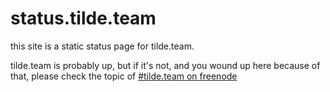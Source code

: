 # status.tilde.team

this site is a static status page for tilde.team. 

tilde.team is probably up, but if it's not, and you wound up here because of that, please check the topic of [#tilde.team on freenode](http://webchat.freenode.net/?channels=%23tilde.team)
